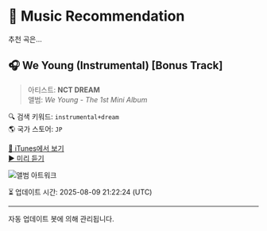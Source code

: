 
# 🎵 Music Recommendation

추천 곡은...

## 🎧 We Young (Instrumental) [Bonus Track]  
> 아티스트: **NCT DREAM**  
> 앨범: _We Young - The 1st Mini Album_  

🔍 검색 키워드: `instrumental+dream`  
🌎 국가 스토어: `JP`

[🔗 iTunes에서 보기](https://music.apple.com/jp/album/we-young-instrumental-bonus-track/1271389303?i=1271389444&uo=4)  
[▶️ 미리 듣기](https://audio-ssl.itunes.apple.com/itunes-assets/AudioPreview115/v4/2d/80/a4/2d80a437-52cb-fe69-dffe-4e0486aecf91/mzaf_13095902933956830276.plus.aac.p.m4a)

![앨범 아트워크](https://is1-ssl.mzstatic.com/image/thumb/Music118/v4/f7/ed/69/f7ed69c1-df62-8c88-2af9-e3dd900427c5/NCT_DREAM_M01.jpg/100x100bb.jpg)

⏳ 업데이트 시간: 2025-08-09 21:22:24 (UTC)

---
자동 업데이트 봇에 의해 관리됩니다.
